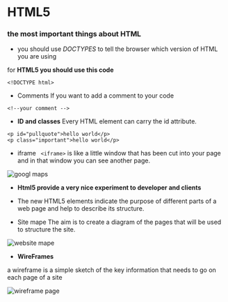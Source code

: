 # HTML5
### the most important things about **HTML**


- you should use *DOCTYPES* to tell the browser which version of HTML you are using 

 for  **HTML5 you should use this code**
```
<!DOCTYPE html>
```
- Comments 
 If you want to add a comment to your code 
 ```
 <!--your comment -->
 ```
 - **ID and classes** 
 Every HTML element can carry the id attribute.
 ```
 <p id="pullquote">hello world</p>
 <p class="important">hello world</p>
 ```
 - iframe ``` <iframe>```
   is like a little window that has been cut into your page and in that window you can see another page.
 
 ![googl maps](https://encrypted-tbn0.gstatic.com/images?q=tbn%3AANd9GcS-vP31Udxq_FaIbobXEWK06d0cd2FYO8Xp6iNPkdaUpxpF9D-V&usqp=CAU)
 
 - **Html5 provide a very  nice experiment to developer and clients**
 
 - The new HTML5 elements indicate the purpose of different parts of a web page and help to describe its structure.
 
 - Site mape 
   The aim is to create a diagram of the pages that will be used to structure the site.
 
 ![website mape](https://qph.fs.quoracdn.net/main-qimg-3cc479e9a5885c68548f1928801bc588.webp)
 
 - **WireFrames**
 
  a wireframe is a simple sketch of the key information that needs to go on each page of a site
 
 ![wireframe page ](https://www.graphicpear.com/wp-content/uploads/2016/03/BIG-1260x936.jpg)
 
 